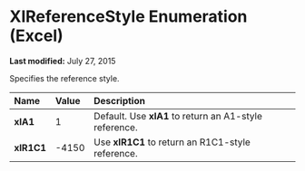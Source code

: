 
# XlReferenceStyle Enumeration (Excel)

 **Last modified:** July 27, 2015

Specifies the reference style.


|**Name**|**Value**|**Description**|
|:-----|:-----|:-----|
| **xlA1**|1|Default. Use  **xlA1** to return an A1-style reference.|
| **xlR1C1**|-4150|Use  **xlR1C1** to return an R1C1-style reference.|
